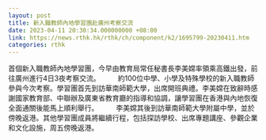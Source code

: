 ```yaml
---
layout: post
title: 新入職教師內地學習團赴廣州考察交流
date: 2023-04-11 20:30:34.000000000 +08:00
link: https://news.rthk.hk/rthk/ch/component/k2/1695799-20230411.htm
categories: rthk
---
```


首個新入職教師內地學習團，今早由教育局常任秘書長李美嫦率領乘高鐵出發，前往廣州進行4日3夜考察交流。
　　 
約100位中學、小學及特殊學校的新入職教師參與今次考察。學習團首先到訪華南師範大學，出席開班典禮。李美嫦在致辭時感謝國家教育部、中聯辦及廣東省教育廳的指導和協調，讓學習團在香港與內地恢復全面通關後能馬上順利舉行。
　　 
李美嫦其後到訪華南師範大學附屬中學，並於傍晚返港。其他學習團成員將繼續行程，包括探訪學校、出席專題講座、參觀企業和文化設施，周五傍晚返港。
